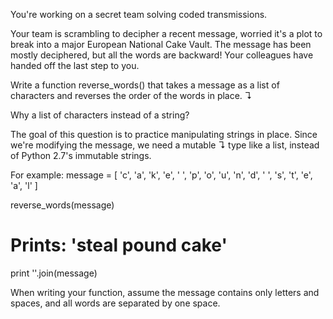 You're working on a secret team solving coded transmissions.

Your team is scrambling to decipher a recent message, worried it's a plot to break into a major European National Cake Vault. The message has been mostly deciphered, but all the words are backward! Your colleagues have handed off the last step to you.

Write a function reverse_words() that takes a message as a list of characters and reverses the order of the words in place. ↴

Why a list of characters instead of a string?

The goal of this question is to practice manipulating strings in place. Since we're modifying the message, we need a mutable ↴ type like a list, instead of Python 2.7's immutable strings.

For example:
message = [ 'c', 'a', 'k', 'e', ' ', 'p', 'o', 'u', 'n', 'd', ' ', 's', 't', 'e', 'a', 'l' ]

reverse_words(message)

# Prints: 'steal pound cake'
print ''.join(message)

When writing your function, assume the message contains only letters and spaces, and all words are separated by one space.